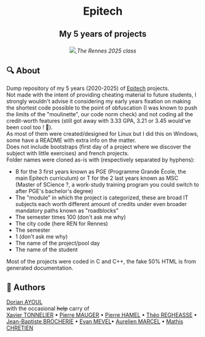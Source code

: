 # <p align="center">Epitech</p>

## <p align="center">My 5 years of projects</p>

<p align="center">
  <a href="https://international.epitech.eu/">
    <img src="https://media.discordapp.net/attachments/638476198577569877/1273743800291819772/360900456_958069418777222_8125280538857557647_n.png?ex=66bfb9db&is=66be685b&hm=0bcd4adc8ad1fd6f4b16c65730510576910809e4a5753959262145c28c740e3f&=&quality=lossless">
  </a>
  <em>The Rennes 2025 class</em>
</p>

## 🔍 About

Dump repository of my 5 years (2020-2025) of [Epitech](https://international.epitech.eu/) projects.\
Not made with the intent of providing cheating material to future students, I strongly wouldn't advise it considering my early years fixation on making the shortest code possible to the point of obfuscation (I was known to push the limits of the "moulinette", our code norm check) and not coding all the credit-worth features (still got away with 3.33 GPA, 3.21 or 3.45 would've been cool too ! 🙂).\
As most of them were created/designed for Linux but I did this on Windows, some have a README with extra info on the matter.\
Does not include bootstraps (first day of a project where we discover the subject with little exercises) and french projects.\
Folder names were cloned as-is with (respectively separated by hyphens):
- B for the 3 first years known as PGE (Programme Grande École, the main Epitech curriculum) or T for the 2 last years known as MSC (Master of SCience ?, a work-study training program you could switch to after PGE's bachelor's degree)
- The "module" in which the project is categorized, these are broad IT subjects each worth different amount of credits under even broader mandatory paths known as "roadblocks"
- The semester times 100 (don't ask me why)
- The city code (here REN for Rennes)
- The semester
- 1 (don't ask me why)
- The name of the project/pool day
- The name of the student

Most of the projects were coded in C and C++, the fake 50% HTML is from generated documentation.

## 🤝 Authors

[Dorian AYOUL](https://github.com/NairodGH)\
with the occasional ~~help~~ carry of\
[Xavier TONNELIER](https://github.com/XavTo) • [Pierre MAUGER](https://github.com/PierreMauger) • [Pierre HAMEL](https://github.com/pierre1754) • [Théo REGHEASSE](https://github.com/TheoXsp) • [Jean-Baptiste BROCHERIE](https://github.com/Parumezan) • [Evan MEVEL](https://github.com/EvanMevel)• [Aurelien MARCEL](https://github.com/aureliancnx) • [Mathis CHRETIEN](https://github.com/Chaika9)